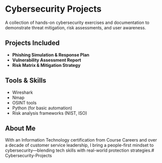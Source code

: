 # Cybersecurity Projects

A collection of hands-on cybersecurity exercises and documentation to demonstrate threat mitigation, risk assessments, and user awareness.

## Projects Included
- **Phishing Simulation & Response Plan**
- **Vulnerability Assessment Report**
- **Risk Matrix & Mitigation Strategy**

## Tools & Skills
- Wireshark
- Nmap
- OSINT tools
- Python (for basic automation)
- Risk analysis frameworks (NIST, ISO)

## About Me
With an Information Technology certification from Course Careers and over a decade of customer service leadership, I bring a people-first mindset to cybersecurity—blending tech skills with real-world protection strategies.# Cybersecurity-Projects
